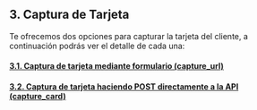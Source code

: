 ## 3. Captura de Tarjeta

Te ofrecemos dos opciones para capturar la tarjeta del cliente, a continuación podrás ver el detalle de cada una:

#### [3.1. Captura de tarjeta mediante formulario (capture_url)](formulario-captura-tarjeta.md)
#### [3.2. Captura de tarjeta haciendo POST directamente a la API (capture_card)](silent-capture.md)
